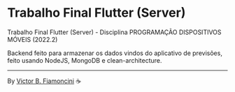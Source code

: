 # Trabalho Final Flutter (Server)

Trabalho Final Flutter (Server) - Disciplina PROGRAMAÇÃO DISPOSITIVOS MÓVEIS (2022.2)

Backend feito para armazenar os dados vindos do aplicativo de previsões, feito usando NodeJS, MongoDB e clean-architecture.

----------
By [Victor B. Fiamoncini](https://github.com/Victor-Fiamoncini) ☕️
